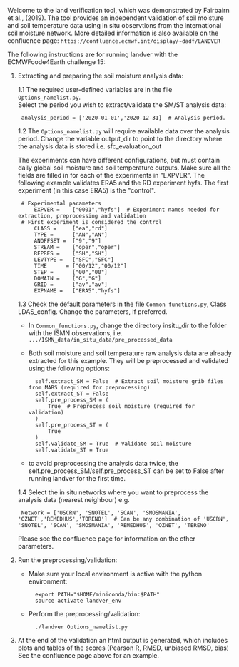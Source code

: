 Welcome to the land verification tool, which was demonstrated by Fairbairn et al., (2019). The tool provides an independent validation of soil moisture and soil temperature data using in situ observtions from the international soil moisture network. More detailed information is also available 
on the confluence page: 
`https://confluence.ecmwf.int/display/~dadf/LANDVER` 

The following instructions are for running landver with the ECMWFcode4Earth challenge 15:


1. Extracting and preparing the soil moisture analysis data:

    1.1 The required user-defined variables are in the file `Options_namelist.py`.  
    Select the period you wish to extract/validate the SM/ST analysis data:

        analysis_period = ['2020-01-01','2020-12-31]  # Analysis period.
 

    1.2 The `Options_namelist.py` will require available data over the analysis period. Change the variable output_dir to point to the directory where the analysis data is stored         i.e. sfc_evaluation_out  

    The experiments can have different configurations, but must contain daily global soil moisture and soil temperature outputs.
    Make sure all the fields are filled in for each of the experiments in "EXPVER". The following example validates ERA5 and the RD experiment hyfs. 
    The first experiment (in this case ERA5) is the "control".
    
        # Experimental parameters
            EXPVER =    ["0001","hyfs"]  # Experiment names needed for extraction, preprocessing and validation 
        # First experiment is considered the control 
            CLASS =     ["ea","rd"]
            TYPE =      ["AN","AN"]
            ANOFFSET =  ["9","9"]
            STREAM =    ["oper","oper"]
            REPRES =    ["SH","SH"]
            LEVTYPE =   ["SFC","SFC"]
            TIME      = ["00/12","00/12"] 
            STEP =      ["00","00"]
            DOMAIN =    ["G","G"]
            GRID =      ["av","av"]
            EXPNAME =   ["ERA5","hyfs"]


    1.3 Check the default parameters in the file `Common functions.py`, Class LDAS_config. Change the parameters, if preferred. 

    - In `Common_functions.py`, change the directory insitu_dir to the folder with the ISMN observations, i.e. `.../ISMN_data/in_situ_data/pre_processed_data`

    - Both soil moisture and soil temperature raw analysis data are already extracted for this example. They will be preprocessed and validated using the following options:

            self.extract_SM = False  # Extract soil moisture grib files from MARS (required for preprocessing)
            self.extract_ST = False 
            self.pre_process_SM = (
                True  # Preprocess soil moisture (required for validation)
            )
            self.pre_process_ST = (
                True  
            )
            self.validate_SM = True  # Validate soil moisture
            self.validate_ST = True  

    - to avoid preprocessing the analysis data twice, the self.pre_process_SM/self.pre_process_ST can be set to False after running landver for the first time.

    1.4 Select the in situ networks where you want to preprocess the analysis data (nearest neighbour) e.g.

        Network = ['USCRN', 'SNOTEL', 'SCAN', 'SMOSMANIA', 'OZNET','REMEDHUS','TORENO']  # Can be any combination of 'USCRN', 'SNOTEL', 'SCAN', 'SMOSMANIA', 'REMEDHUS', 'OZNET', 'TERENO'

    Please see the confluence page for information on the other parameters.

2.  Run the preprocessing/validation: 
    - Make sure your local environment is active with the python environment:
	
            export PATH="$HOME/miniconda/bin:$PATH"
            source activate landver_env

    - Perform the preprocessing/validation:

            ./landver Options_namelist.py

3.  At the end of the validation an html output is generated, which includes plots and tables of the scores (Pearson R, RMSD, unbiased RMSD, bias)
    See the confluence page above for an example.













